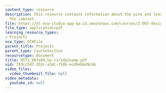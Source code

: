 ```yaml
---
content_type: resource
description: This resource contains information about the pins and lead wire from
  the cabinet.
file: https://ol-ocw-studio-app-qa.s3.amazonaws.com/courses/2-007-design-and-manufacturing-i-spring-2009/793cc5d7352ca3dc750becd9ebb49cb6_MIT2_007s09_kp_cir14pinamp.pdf
file_type: application/pdf
learning_resource_types:
- Projects
ocw_type: OCWFile
parent_title: Projects
parent_type: CourseSection
resourcetype: Document
title: MIT2_007s09_kp_cir14pinamp.pdf
uid: 793cc5d7-352c-a3dc-750b-ecd9ebb49cb6
video_files:
  video_thumbnail_file: null
video_metadata:
  youtube_id: null
---
```

